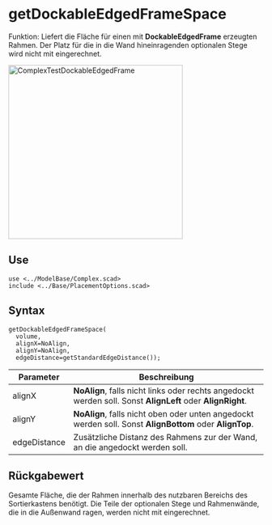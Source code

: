 # getDockableEdgedFrameSpace

Funktion: Liefert die Fläche für einen mit __DockableEdgedFrame__ erzeugten Rahmen. Der Platz für die in die Wand hineinragenden optionalen Stege wird nicht mit eingerechnet.

<img width="344" alt="ComplexTestDockableEdgedFrame" src="https://user-images.githubusercontent.com/48654609/168326465-092ff8fa-9027-4002-a818-d70652e15877.png">

## Use
<pre><code>use &lt;../ModelBase/Complex.scad&gt;
include <../Base/PlacementOptions.scad></pre></code>

## Syntax
<pre><code>getDockableEdgedFrameSpace(
  volume, 
  alignX=NoAlign,
  alignY=NoAlign,
  edgeDistance=getStandardEdgeDistance());
</pre></code>

| Parameter | Beschreibung |
| ------ | ------ |
| alignX | __NoAlign__, falls nicht links oder rechts angedockt werden soll. Sonst __AlignLeft__ oder __AlignRight__. |
| alignY | __NoAlign__, falls nicht oben oder unten angedockt werden soll. Sonst __AlignBottom__ oder __AlignTop__. |
| edgeDistance | Zusätzliche Distanz des Rahmens zur der Wand, an die angedockt werden soll. |

## Rückgabewert
Gesamte Fläche, die der Rahmen innerhalb des nutzbaren Bereichs des Sortierkastens benötigt. Die Teile der optionalen Stege und Rahmenwände, die in die Außenwand ragen, werden nicht mit eingerechnet.
